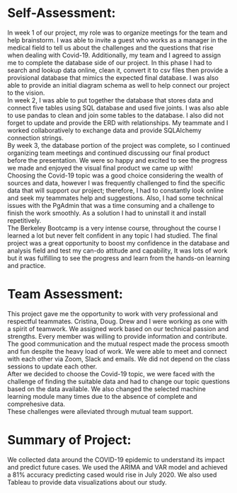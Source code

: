 # Self-Assessment:
In week 1 of our project, my role was to organize meetings for the team and help brainstorm. I was able to invite a guest who works as a manager in the medical field to tell us about the challenges and the questions that rise when dealing with Covid-19. Additionally, my team and I agreed to assign me to complete the database side of our project. In this phase I had to search and lookup data online, clean it, convert it to csv files then provide a provisional database that mimics the expected final database. I was also able to provide an initial diagram schema as well to help connect our project to the vision. <br/>
In week 2, I was able to put together the database that stores data and connect five tables using SQL database and used five joints. I was also able to use pandas to clean and join some tables to the database. I also did not forget to update and provide the ERD with relationships. My teammate and I worked collaboratively to exchange data and provide SQLAlchemy connection strings.<br/>
By week 3, the database portion of the project was complete, so I continued organizing team meetings and continued discussing our final product before the presentation. We were so happy and excited to see the progress we made and enjoyed the visual final product we came up with!<br/>
Choosing the Covid-19 topic was a good choice considering the wealth of sources and data, however I was frequently challenged to find the specific data that will support our project; therefore, I had to constantly look online and seek my teammates help and suggestions. Also, I had some technical issues with the PgAdmin that was a time consuming and a challenge to finish the work smoothly. As a solution I had to uninstall it and install repetitively. <br/>
The Berkeley Bootcamp is a very intense course, throughout the course I learned a lot but never felt confident in any topic I had studied. The final project was a great opportunity to boost my confidence in the database and analysis field and test my can-do attitude and capability, It was lots of work but it was fulfilling to see the progress and learn from the hands-on learning and practice. <br/>
# Team Assessment:
This project gave me the opportunity to work with very professional and respectful teammates. Cristina, Doug. Drew and I were working as one with a spirit of teamwork. We assigned work based on our technical passion and strengths. Every member was willing to provide information and contribute. The good communication and the mutual respect made the process smooth and fun despite the heavy load of work. We were able to meet and connect with each other via Zoom, Slack and emails. We did not depend on the class sessions to update each other. <br/>
After we decided to choose the Covid-19 topic, we were faced with the challenge of finding the suitable data and had to change our topic questions based on the data available. We also changed the selected machine learning module many times due to the absence of complete and comprehesive data.<br/>
These challenges were alleviated through mutual team support.<br/>
# Summary of Project:
We collected data around the COVID-19 epidemic to understand its impact and predict future cases. We used the ARIMA and VAR model and achieved a 81% accuracy predicting cased would rise in July 2020. We also used Tableau to provide data visualizations about our study.
